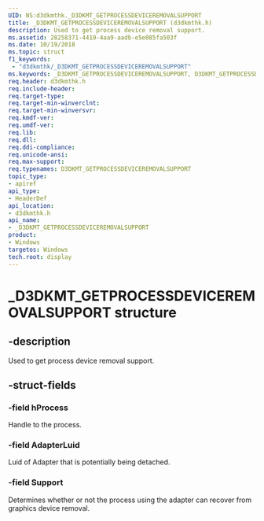 ```yaml
---
UID: NS:d3dkmthk._D3DKMT_GETPROCESSDEVICEREMOVALSUPPORT
title: _D3DKMT_GETPROCESSDEVICEREMOVALSUPPORT (d3dkmthk.h)
description: Used to get process device removal support.
ms.assetid: 28258371-4419-4aa9-aadb-e5e085fa503f
ms.date: 10/19/2018
ms.topic: struct
f1_keywords:
 - "d3dkmthk/_D3DKMT_GETPROCESSDEVICEREMOVALSUPPORT"
ms.keywords: _D3DKMT_GETPROCESSDEVICEREMOVALSUPPORT, D3DKMT_GETPROCESSDEVICEREMOVALSUPPORT,
req.header: d3dkmthk.h
req.include-header:
req.target-type:
req.target-min-winverclnt:
req.target-min-winversvr:
req.kmdf-ver:
req.umdf-ver:
req.lib:
req.dll:
req.ddi-compliance:
req.unicode-ansi:
req.max-support:
req.typenames: D3DKMT_GETPROCESSDEVICEREMOVALSUPPORT
topic_type:
- apiref
api_type:
- HeaderDef
api_location:
- d3dkmthk.h
api_name:
- _D3DKMT_GETPROCESSDEVICEREMOVALSUPPORT
product: 
- Windows
targetos: Windows
tech.root: display
---
```


# _D3DKMT_GETPROCESSDEVICEREMOVALSUPPORT structure

## -description

Used to get process device removal support.

## -struct-fields

### -field hProcess

Handle to the process.

### -field AdapterLuid

Luid of Adapter that is potentially being detached.

### -field Support

Determines whether or not the process using the adapter can recover from graphics device removal.
